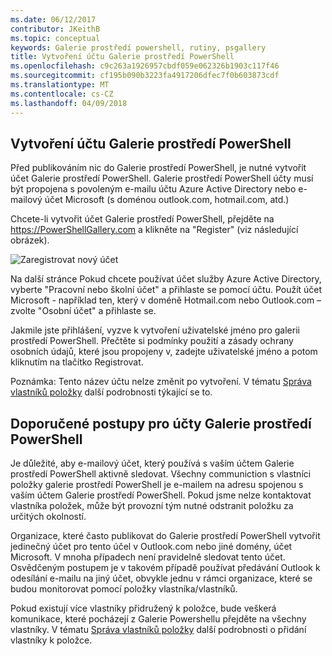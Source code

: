 ```yaml
---
ms.date: 06/12/2017
contributor: JKeithB
ms.topic: conceptual
keywords: Galerie prostředí powershell, rutiny, psgallery
title: Vytvoření účtu Galerie prostředí PowerShell
ms.openlocfilehash: c9c263a1926957cbdf059e062326b1903c117f46
ms.sourcegitcommit: cf195b090b3223fa4917206dfec7f0b603873cdf
ms.translationtype: MT
ms.contentlocale: cs-CZ
ms.lasthandoff: 04/09/2018
---
```

## <a name="creating-a-powershell-gallery-account"></a>Vytvoření účtu Galerie prostředí PowerShell

Před publikováním nic do Galerie prostředí PowerShell, je nutné vytvořit účet Galerie prostředí PowerShell.
Galerie prostředí PowerShell účty musí být propojena s povoleným e-mailu účtu Azure Active Directory nebo e-mailový účet Microsoft (s doménou outlook.com, hotmail.com, atd.)

Chcete-li vytvořit účet Galerie prostředí PowerShell, přejděte na https://PowerShellGallery.com a klikněte na "Register" (viz následující obrázek).

![Zaregistrovat nový účet](./images/CreatingAccount-Register.png)

Na další stránce Pokud chcete používat účet služby Azure Active Directory, vyberte "Pracovní nebo školní účet" a přihlaste se pomocí účtu.
Použít účet Microsoft - například ten, který v doméně Hotmail.com nebo Outlook.com – zvolte "Osobní účet" a přihlaste se.

Jakmile jste přihlášení, vyzve k vytvoření uživatelské jméno pro galerii prostředí PowerShell.
Přečtěte si podmínky použití a zásady ochrany osobních údajů, které jsou propojeny v, zadejte uživatelské jméno a potom kliknutím na tlačítko Registrovat.

Poznámka: Tento název účtu nelze změnit po vytvoření.
V tématu [Správa vlastníků položky](https://msdn.microsoft.com/powershell/gallery/psgallery/managing-item-owners) další podrobnosti týkající se to.

## <a name="recommended-practices-for-powershell-gallery-accounts"></a>Doporučené postupy pro účty Galerie prostředí PowerShell

Je důležité, aby e-mailový účet, který používá s vaším účtem Galerie prostředí PowerShell aktivně sledovat.
Všechny communiction s vlastníci položky galerie prostředí PowerShell je e-mailem na adresu spojenou s vaším účtem Galerie prostředí PowerShell.
Pokud jsme nelze kontaktovat vlastníka položek, může být provozní tým nutné odstranit položku za určitých okolností.

Organizace, které často publikovat do Galerie prostředí PowerShell vytvořit jedinečný účet pro tento účel v Outlook.com nebo jiné domény, účet Microsoft.
V mnoha případech není pravidelně sledovat tento účet.
Osvědčeným postupem je v takovém případě používat předávání Outlook k odesílání e-mailu na jiný účet, obvykle jednu v rámci organizace, které se budou monitorovat pomocí položky vlastníka/vlastníků.

Pokud existují více vlastníky přidružený k položce, bude veškerá komunikace, které pocházejí z Galerie Powershellu přejděte na všechny vlastníky.
V tématu [Správa vlastníků položky](https://msdn.microsoft.com/powershell/gallery/psgallery/managing-item-owners) další podrobnosti o přidání vlastníky k položce.